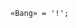 <!-- This file is generated automatically by infrastructure scripts. Please don't edit by hand. -->

<!-- markdownlint-disable first-line-h1 -->

```{ .ebnf .slang-ebnf #Bang }
«Bang» = '!';
```
